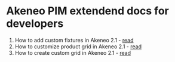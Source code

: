 Akeneo PIM extendend docs for developers
====================

1) How to add custom fixtures in Akeneo 2.1 - [read](https://github.com/FriendsOfAkeneo/akeneo-pim-extended-docs/blob/master/docs/fixtures.md)
2) How to customize product grid in Akeneo 2.1 - [read](https://github.com/FriendsOfAkeneo/akeneo-pim-extended-docs/blob/master/docs/product_grid.md)
3) How to create custom grid in Akeneo 2.1 - [read](https://github.com/FriendsOfAkeneo/akeneo-pim-extended-docs/blob/master/docs/custom_grid.md)
